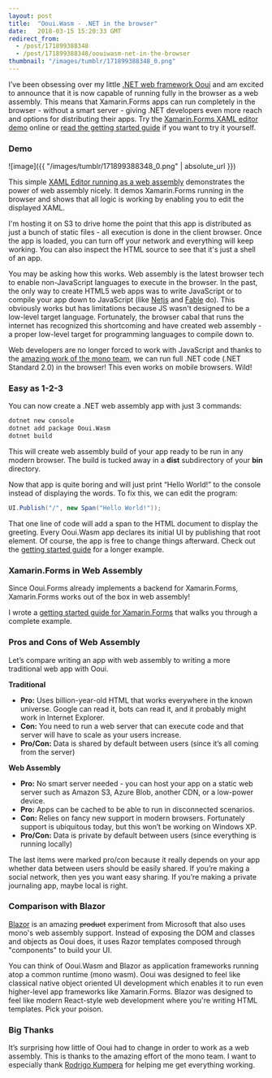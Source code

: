 ```yaml
---
layout: post
title:  "Ooui.Wasm - .NET in the browser"
date:   2018-03-15 15:20:33 GMT
redirect_from:
  - /post/171899388348
  - /post/171899388348/oouiwasm-net-in-the-browser
thumbnail: "/images/tumblr/171899388348_0.png"
---
```




I’ve been obsessing over my little [.NET web framework Ooui](https://github.com/praeclarum/Ooui) and am excited to announce that it is now capable of running fully in the browser as a web assembly. This means that Xamarin.Forms apps can run completely in the browser - without a smart server - giving .NET developers even more reach and options for distributing their apps. Try the [Xamarin.Forms XAML editor demo](https://s3.amazonaws.com/praeclarum.org/wasm/index.html) online or [read the getting started guide](https://github.com/praeclarum/Ooui/wiki/Xamarin.Forms-with-Web-Assembly) if you want to try it yourself.


### Demo


![image]({{ "/images/tumblr/171899388348_0.png" | absolute_url }})



This simple [XAML Editor running as a web assembly](https://s3.amazonaws.com/praeclarum.org/wasm/index.html) demonstrates the power of web assembly nicely. It demos Xamarin.Forms running in the browser and shows that all logic is working by enabling you to edit the displayed XAML.

I'm hosting it on S3 to drive home the point that this app is distributed as just a bunch of static files - all execution is done in the client browser. Once the app is loaded, you can turn off your network and everything will keep working. You can also inspect the HTML source to see that it's just a shell of an app.

You may be asking how this works. Web assembly is the latest browser tech to enable non-JavaScript languages to execute in the browser. In the past, the only way to create HTML5 web apps was to write JavaScript or to compile your app down to JavaScript (like [Netjs](https://github.com/praeclarum/Netjs) and [Fable](https://github.com/fable-compiler/Fable) do). This obviously works but has limitations because JS wasn't designed to be a low-level target language. Fortunately, the browser cabal that runs the internet has recognized this shortcoming and have created web assembly - a proper low-level target for programming languages to compile down to.

Web developers are no longer forced to work with JavaScript and thanks to the [amazing work of the mono team](https://github.com/mono/mono/tree/master/sdks/wasm), we can run full .NET code (.NET Standard 2.0) in the browser! This even works on mobile browsers. Wild!


### Easy as 1-2-3


You can now create a .NET web assembly app with just 3 commands:

```bash
dotnet new console
dotnet add package Ooui.Wasm
dotnet build
```


This will create web assembly build of your app ready to be run in any modern browser. The build is tucked away in a **dist** subdirectory of your **bin** directory.

Now that app is quite boring and will just print “Hello World!” to the console instead of displaying the words. To fix this, we can edit the program:

```csharp
UI.Publish("/", new Span("Hello World!"));
```


That one line of code will add a span to the HTML document to display the greeting. Every Ooui.Wasm app declares its initial UI by publishing that root element. Of course, the app is free to change things afterward. Check out the [getting started guide](https://github.com/praeclarum/Ooui/wiki/Web-DOM-with-Web-Assembly) for a longer example.


### Xamarin.Forms in Web Assembly




Since Ooui.Forms already implements a backend for Xamarin.Forms, Xamarin.Forms works out of the box in web assembly!




I wrote a [getting started guide for Xamarin.Forms](https://github.com/praeclarum/Ooui/wiki/Xamarin.Forms-with-Web-Assembly) that walks you through a complete example.


### Pros and Cons of Web Assembly


Let’s compare writing an app with web assembly to writing a more traditional web app with Ooui.

**Traditional**

* **Pro:** Uses billion-year-old HTML that works everywhere in the known universe. Google can read it, bots can read it, and it probably might work in Internet Explorer.
* **Con:** You need to run a web server that can execute code and that server will have to scale as your users increase.
* **Pro/Con:** Data is shared by default between users (since it’s all coming from the server)

**Web Assembly**

* **Pro:** No smart server needed - you can host your app on a static web server such as Amazon S3, Azure Blob, another CDN, or a low-power device.
* **Pro:** Apps can be cached to be able to run in disconnected scenarios.
* **Con:** Relies on fancy new support in modern browsers. Fortunately support is ubiquitous today, but this won’t be working on Windows XP.
* **Pro/Con:** Data is private by default between users (since everything is running locally)

The last items were marked pro/con because it really depends on your app whether data between users should be easily shared. If you’re making a social network, then yes you want easy sharing. If you’re making a private journaling app, maybe local is right.


### Comparison with Blazor


[Blazor](https://blogs.msdn.microsoft.com/webdev/2018/02/06/blazor-experimental-project/) is an amazing <strike>product</strike> experiment from Microsoft that also uses mono's web assembly support. Instead of exposing the DOM and classes and objects as Ooui does, it uses Razor templates composed through "components" to build your UI.

You can think of Ooui.Wasm and Blazor as application frameworks running atop a common runtime (mono wasm). Ooui was designed to feel like classical native object oriented UI development which enables it to run even higher-level app frameworks like Xamarin.Forms. Blazor was designed to feel like modern React-style web development where you're writing HTML templates. Pick your poison.


### Big Thanks


It’s surprising how little of Ooui had to change in order to work as a web assembly. This is thanks to the amazing effort of the mono team. I want to especially thank [Rodrigo Kumpera](https://github.com/kumpera) for helping me get everything working.
